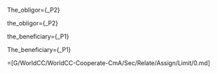 The_obligor={_P2}

the_obligor={_P2}

the_beneficiary={_P1}

The_beneficiary={_P1}

=[G/WorldCC/WorldCC-Cooperate-CmA/Sec/Relate/Assign/Limit/0.md]
